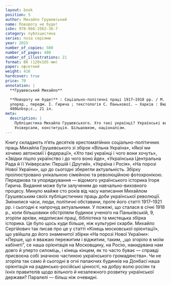 ```yaml
---
layout: book
position: 5
author: Михайло Грушевський
name: Повороту не буде! 
isbn: 978-966-2562-36-7
category: публіцистика
series: поза серіями
year: 2015
number_of_copies: 500
number_of_pages: 480
number_of_illustrations: 21
format: В6 (120х165 мм)
paper: офсетний
weight: 416
hardcover: true
price: 70
annotation: |
  **Грушевський Михайло**

  **Повороту не буде!** : Соціально-політичні праці 1917–1918 рр. / М. С. Грушевський ; 
  упоряд., передм. І. Гирича ; текстологія С. Панькової. — Харків : Видавець Савчук О. О., 2015. — 
  480&nbsp;с., 21 іл.
meta:
  description: |
    Публіцистика Михайла Грушевського. Хто такі українці? Українські визвольні змагання 1917-1919 р.
    Універсали, конституція. Більшовизм, націоналізм.
---
```


Книгу складають п’ять десятків хрестоматійних соціально-політичних праць Михайла Грушевського зі збірок «Вільна Україна», 
«Якої ми хочемо автономії і федерації», «Хто такі українці і чого вони хочуть», «Звідки пішло українство і до чого воно 
йде», «Українська Центральна Рада й її Універсали: Першій і Другий», «Україна і Росія», «На порозі Нової України», 
що до сьогодні зберегли актуальність.
Збірку проілюстровано унікальною сімейною та революційною фотохронікою. 
Передмова та упорядкування — відомого українського історика Ігоря Гирича. Видання може бути залученим 
до навчально-виховного процесу.
Минуло майже сто років від часу написання Михайлом Грушевським своїх публіцистичних праць
доби української революції. Змінилися часи, люди, політичні обставини, проте його статті 1917–1921 рр. і сьогодні є напрочуд актуальними. У пожежі, що сталася в січні 1918 р., коли більшовики обстріляли будинок ученого на Паньківській, 9, згоріли архіви, недописані праці, бібліотека та мистецька збірка історика.
Це було щось куди більше, ніж культурні скарби. Михайло Сергійович так писав про це у статті «Кінець
московської орієнтації», що увійшла до його знаменитої збірки «На порозі Нової України»: «Перше, що я
вважаю пережитим і віджитим, таким, „що згоріло в моїм кабінеті”, се наша орієнтація на Московщину, на
Росію, накидувана нам довго й уперто силоміць, і кінець кінцем, як то часто буває — справді присвоєна
собі значною частиною українського громадянства».
Чи не згоріла так само й сьогодні в огні палаючих будинків на Донбасі наша орієнтація на радянсько-російські цінності, на добру волю росіян та їхніх правителів щодо вільного й незалежного розвитку української держави? Паралелі — більш ніж очевидні.
